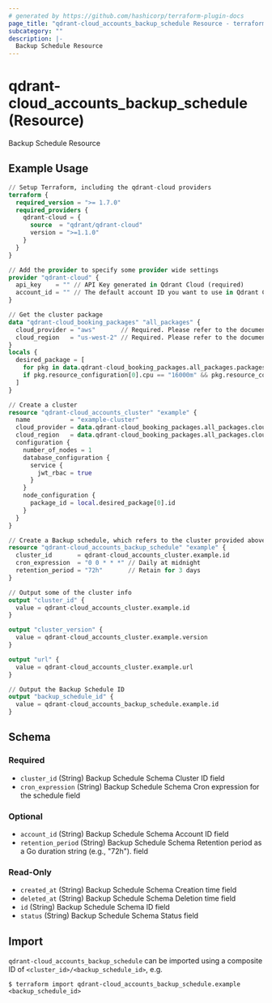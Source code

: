 ```yaml
---
# generated by https://github.com/hashicorp/terraform-plugin-docs
page_title: "qdrant-cloud_accounts_backup_schedule Resource - terraform-provider-qdrant-cloud"
subcategory: ""
description: |-
  Backup Schedule Resource
---
```


# qdrant-cloud_accounts_backup_schedule (Resource)

Backup Schedule Resource

## Example Usage

```terraform
// Setup Terraform, including the qdrant-cloud providers
terraform {
  required_version = ">= 1.7.0"
  required_providers {
    qdrant-cloud = {
      source  = "qdrant/qdrant-cloud"
      version = ">=1.1.0"
    }
  }
}

// Add the provider to specify some provider wide settings
provider "qdrant-cloud" {
  api_key    = "" // API Key generated in Qdrant Cloud (required)
  account_id = "" // The default account ID you want to use in Qdrant Cloud (can be overriden on resource level)
}

// Get the cluster package
data "qdrant-cloud_booking_packages" "all_packages" {
  cloud_provider = "aws"       // Required. Please refer to the documentation (https://registry.terraform.io/providers/qdrant/qdrant-cloud/latest/docs/guides/getting-started) for the available options.
  cloud_region   = "us-west-2" // Required. Please refer to the documentation (https://registry.terraform.io/providers/qdrant/qdrant-cloud/latest/docs/guides/getting-started) for the available options.
}
locals {
  desired_package = [
    for pkg in data.qdrant-cloud_booking_packages.all_packages.packages : pkg
    if pkg.resource_configuration[0].cpu == "16000m" && pkg.resource_configuration[0].ram == "64Gi"
  ]
}

// Create a cluster
resource "qdrant-cloud_accounts_cluster" "example" {
  name           = "example-cluster"
  cloud_provider = data.qdrant-cloud_booking_packages.all_packages.cloud_provider
  cloud_region   = data.qdrant-cloud_booking_packages.all_packages.cloud_region
  configuration {
    number_of_nodes = 1
    database_configuration {
      service {
        jwt_rbac = true
      }
    }
    node_configuration {
      package_id = local.desired_package[0].id
    }
  }
}

// Create a Backup schedule, which refers to the cluster provided above
resource "qdrant-cloud_accounts_backup_schedule" "example" {
  cluster_id       = qdrant-cloud_accounts_cluster.example.id
  cron_expression  = "0 0 * * *" // Daily at midnight
  retention_period = "72h"       // Retain for 3 days
}

// Output some of the cluster info
output "cluster_id" {
  value = qdrant-cloud_accounts_cluster.example.id
}

output "cluster_version" {
  value = qdrant-cloud_accounts_cluster.example.version
}

output "url" {
  value = qdrant-cloud_accounts_cluster.example.url
}

// Output the Backup Schedule ID
output "backup_schedule_id" {
  value = qdrant-cloud_accounts_backup_schedule.example.id
}
```

<!-- schema generated by tfplugindocs -->
## Schema

### Required

- `cluster_id` (String) Backup Schedule Schema Cluster ID field
- `cron_expression` (String) Backup Schedule Schema Cron expression for the schedule field

### Optional

- `account_id` (String) Backup Schedule Schema Account ID field
- `retention_period` (String) Backup Schedule Schema Retention period as a Go duration string (e.g., "72h"). field

### Read-Only

- `created_at` (String) Backup Schedule Schema Creation time field
- `deleted_at` (String) Backup Schedule Schema Deletion time field
- `id` (String) Backup Schedule Schema ID field
- `status` (String) Backup Schedule Schema Status field



## Import

`qdrant-cloud_accounts_backup_schedule` can be imported using a composite ID of `<cluster_id>/<backup_schedule_id>`, e.g.

```
$ terraform import qdrant-cloud_accounts_backup_schedule.example <backup_schedule_id>
```